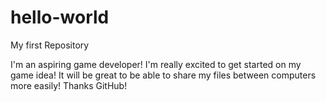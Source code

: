 # hello-world
My first Repository

I'm an aspiring game developer! I'm really excited to get started on my game idea!
It will be great to be able to share my files between computers more easily! Thanks GitHub!
